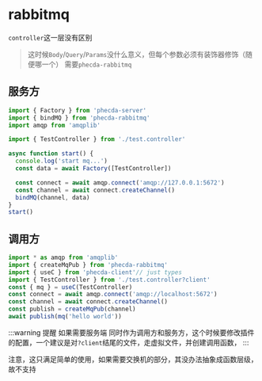 # rabbitmq
`controller`这一层没有区别
> 这时候`Body`/`Query`/`Params`没什么意义，但每个参数必须有装饰器修饰（随便哪一个）
需要`phecda-rabbitmq`


## 服务方
```ts
import { Factory } from 'phecda-server'
import { bindMQ } from 'phecda-rabbitmq'
import amqp from 'amqplib'

import { TestController } from './test.controller'

async function start() {
  console.log('start mq...')
  const data = await Factory([TestController])

  const connect = await amqp.connect('amqp://127.0.0.1:5672')
  const channel = await connect.createChannel()
  bindMQ(channel, data)
}
start()
```

## 调用方

```ts
import * as amqp from 'amqplib'
import { createMqPub } from 'phecda-rabbitmq'
import { useC } from 'phecda-client'// just types
import { TestController } from './test.controller?client'
const { mq } = useC(TestController)
const connect = await amqp.connect('amqp://localhost:5672')
const channel = await connect.createChannel()
const publish = createMqPub(channel)
await publish(mq('hello world'))
```
:::warning 提醒
如果需要服务端 同时作为调用方和服务方，这个时候要修改插件的配置，一个建议是对`?client`结尾的文件，走虚拟文件，并创建调用函数，
:::

注意，这只满足简单的使用，如果需要交换机的部分，其没办法抽象成函数层级，故不支持

